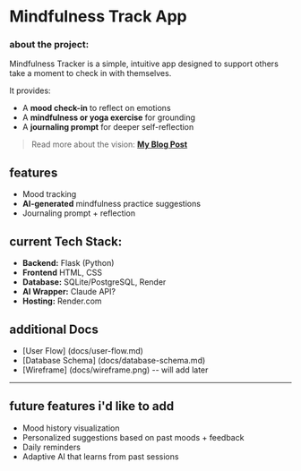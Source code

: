 # Mindfulness Track App

### about the project:
Mindfulness Tracker is a simple, intuitive app designed to support others 
take a moment to check in with themselves. 

It provides:
- A **mood check-in** to reflect on emotions
- A **mindfulness or yoga exercise** for grounding
- A **journaling prompt** for deeper self-reflection

> Read more about the vision:
> **[My Blog Post](https://medium.com/@belleza.frances/my-app-development-journey-high-level-vision-from-ideation-to-planning-d6b0bbc3fc66)**

## features 
- Mood tracking  
- **AI-generated** mindfulness practice suggestions  
- Journaling prompt + reflection  

## current Tech Stack:
- **Backend:** Flask (Python)
- **Frontend** HTML, CSS
- **Database:** SQLite/PostgreSQL, Render
- **AI Wrapper:** Claude API?
- **Hosting:** Render.com  

## additional Docs
- [User Flow] (docs/user-flow.md)
- [Database Schema] (docs/database-schema.md)
- [Wireframe] (docs/wireframe.png) -- will add later

-----------------------

## future features i'd like to add
- Mood history visualization  
- Personalized suggestions based on past moods + feedback  
- Daily reminders  
- Adaptive AI that learns from past sessions  


